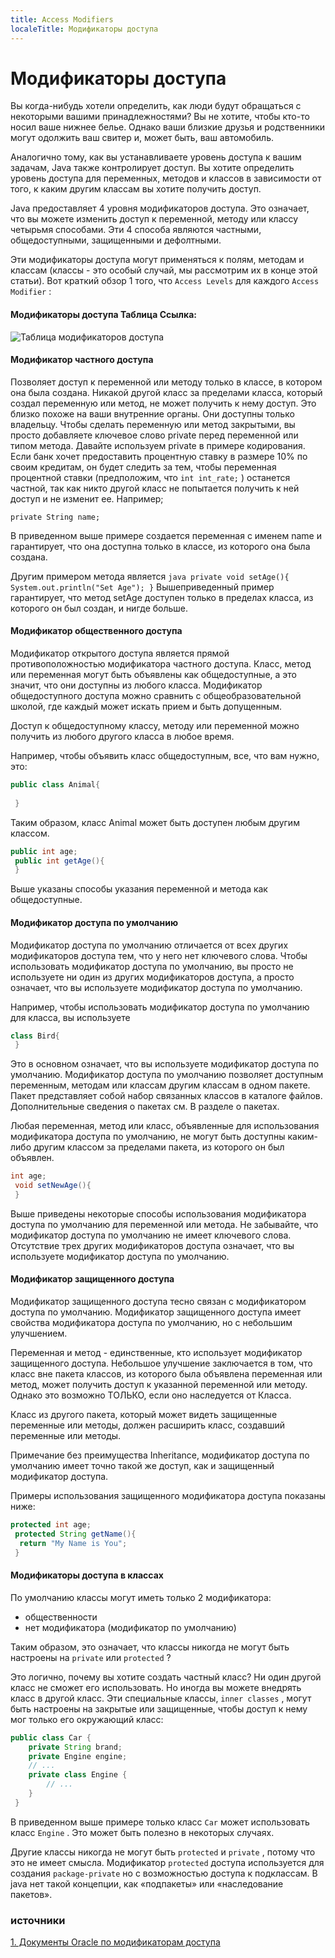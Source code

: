 ```yaml
---
title: Access Modifiers
localeTitle: Модификаторы доступа
---
```

# Модификаторы доступа

Вы когда-нибудь хотели определить, как люди будут обращаться с некоторыми вашими принадлежностями? Вы не хотите, чтобы кто-то носил ваше нижнее белье. Однако ваши близкие друзья и родственники могут одолжить ваш свитер и, может быть, ваш автомобиль.

Аналогично тому, как вы устанавливаете уровень доступа к вашим задачам, Java также контролирует доступ. Вы хотите определить уровень доступа для переменных, методов и классов в зависимости от того, к каким другим классам вы хотите получить доступ.

Java предоставляет 4 уровня модификаторов доступа. Это означает, что вы можете изменить доступ к переменной, методу или классу четырьмя способами. Эти 4 способа являются частными, общедоступными, защищенными и дефолтными.

Эти модификаторы доступа могут применяться к полям, методам и классам (классы - это особый случай, мы рассмотрим их в конце этой статьи). Вот краткий обзор 1 того, что `Access Levels` для каждого `Access Modifier` :

#### Модификаторы доступа Таблица Ссылка:

![Таблица модификаторов доступа](https://i.imgur.com/zoMspyn.png)

#### Модификатор частного доступа

Позволяет доступ к переменной или методу только в классе, в котором она была создана. Никакой другой класс за пределами класса, который создал переменную или метод, не может получить к нему доступ. Это близко похоже на ваши внутренние органы. Они доступны только владельцу. Чтобы сделать переменную или метод закрытыми, вы просто добавляете ключевое слово private перед переменной или типом метода. Давайте используем private в примере кодирования. Если банк хочет предоставить процентную ставку в размере 10% по своим кредитам, он будет следить за тем, чтобы переменная процентной ставки (предположим, что `int int_rate;` ) останется частной, так как никто другой класс не попытается получить к ней доступ и не изменит ее. Например;

`private String name;`

В приведенном выше примере создается переменная с именем name и гарантирует, что она доступна только в классе, из которого она была создана.

Другим примером метода является `java private void setAge(){ System.out.println("Set Age"); }` Вышеприведенный пример гарантирует, что метод setAge доступен только в пределах класса, из которого он был создан, и нигде больше.

#### Модификатор общественного доступа

Модификатор открытого доступа является прямой противоположностью модификатора частного доступа. Класс, метод или переменная могут быть объявлены как общедоступные, а это значит, что они доступны из любого класса. Модификатор общедоступного доступа можно сравнить с общеобразовательной школой, где каждый может искать прием и быть допущенным.

Доступ к общедоступному классу, методу или переменной можно получить из любого другого класса в любое время.

Например, чтобы объявить класс общедоступным, все, что вам нужно, это:

```java
public class Animal{ 
 
 } 
```

Таким образом, класс Animal может быть доступен любым другим классом.

```java
public int age; 
 public int getAge(){ 
 } 
```

Выше указаны способы указания переменной и метода как общедоступные.

#### Модификатор доступа по умолчанию

Модификатор доступа по умолчанию отличается от всех других модификаторов доступа тем, что у него нет ключевого слова. Чтобы использовать модификатор доступа по умолчанию, вы просто не используете ни один из других модификаторов доступа, а просто означает, что вы используете модификатор доступа по умолчанию.

Например, чтобы использовать модификатор доступа по умолчанию для класса, вы используете

```java
class Bird{ 
 } 
```

Это в основном означает, что вы используете модификатор доступа по умолчанию. Модификатор доступа по умолчанию позволяет доступным переменным, методам или классам другим классам в одном пакете. Пакет представляет собой набор связанных классов в каталоге файлов. Дополнительные сведения о пакетах см. В разделе о пакетах.

Любая переменная, метод или класс, объявленные для использования модификатора доступа по умолчанию, не могут быть доступны каким-либо другим классом за пределами пакета, из которого он был объявлен.

```java
int age; 
 void setNewAge(){ 
 } 
```

Выше приведены некоторые способы использования модификатора доступа по умолчанию для переменной или метода. Не забывайте, что модификатор доступа по умолчанию не имеет ключевого слова. Отсутствие трех других модификаторов доступа означает, что вы используете модификатор доступа по умолчанию.

#### Модификатор защищенного доступа

Модификатор защищенного доступа тесно связан с модификатором доступа по умолчанию. Модификатор защищенного доступа имеет свойства модификатора доступа по умолчанию, но с небольшим улучшением.

Переменная и метод - единственные, кто использует модификатор защищенного доступа. Небольшое улучшение заключается в том, что класс вне пакета классов, из которого была объявлена ​​переменная или метод, может получить доступ к указанной переменной или методу. Однако это возможно ТОЛЬКО, если оно наследуется от Класса.

Класс из другого пакета, который может видеть защищенные переменные или методы, должен расширить класс, создавший переменные или методы.

Примечание без преимущества Inheritance, модификатор доступа по умолчанию имеет точно такой же доступ, как и защищенный модификатор доступа.

Примеры использования защищенного модификатора доступа показаны ниже:

```java
protected int age; 
 protected String getName(){ 
  return "My Name is You"; 
 } 
```

#### Модификаторы доступа в классах

По умолчанию классы могут иметь только 2 модификатора:

*   общественности
*   нет модификатора (модификатор по умолчанию)

Таким образом, это означает, что классы никогда не могут быть настроены на `private` или `protected` ?

Это логично, почему вы хотите создать частный класс? Ни один другой класс не сможет его использовать. Но иногда вы можете внедрять класс в другой класс. Эти специальные классы, `inner classes` , могут быть настроены на закрытые или защищенные, чтобы доступ к нему мог только его окружающий класс:

```java
public class Car { 
    private String brand; 
    private Engine engine; 
    // ... 
    private class Engine { 
        // ... 
    } 
 } 
```

В приведенном выше примере только класс `Car` может использовать класс `Engine` . Это может быть полезно в некоторых случаях.

Другие классы никогда не могут быть `protected` и `private` , потому что это не имеет смысла. Модификатор `protected` доступа используется для создания `package-private` но с возможностью доступа к подклассам. В java нет такой концепции, как «подпакеты» или «наследование пакетов».

### источники

[1\. Документы Oracle по модификаторам доступа](https://docs.oracle.com/javase/tutorial/java/javaOO/accesscontrol.html "Документы Oracle")

